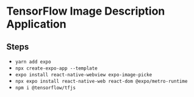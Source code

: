 # TensorFlow Image Description Application

## Steps
- ```yarn add expo```
- ```npx create-expo-app --template```
- ```expo install react-native-webview expo-image-picke```
- ```npx expo install react-native-web react-dom @expo/metro-runtime```
- ```npm i @tensorflow/tfjs```